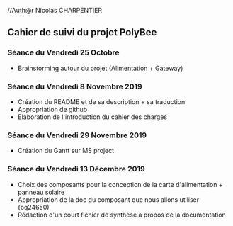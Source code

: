//Auth@r Nicolas CHARPENTIER


<h2> Cahier de suivi du projet PolyBee </h2>

<h3>Séance du Vendredi 25 Octobre </h3>

- Brainstorming autour du projet (Alimentation + Gateway)

<h3>Séance du Vendredi 8 Novembre 2019 </h3>

- Création du README et de sa description + sa traduction
- Appropriation de github
- Elaboration de l'introduction du cahier des charges 

<h3>Séance du Vendredi 29 Novembre 2019 </h3>

- Création du Gantt sur MS project 

<h3>Séance du Vendredi 13 Décembre 2019 </h3>

- Choix des composants pour la conception de la carte d'alimentation + panneau solaire 
- Appropriation de la doc du composant que nous allons utiliser (bq24650) 
- Rédaction d'un court fichier de synthèse à propos de la documentation
